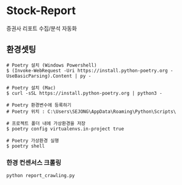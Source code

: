 # Stock-Report
증권사 리포트 수집/분석 자동화

## 환경셋팅
```
# Poetry 설치 (Windows Powershell)
$ (Invoke-WebRequest -Uri https://install.python-poetry.org -UseBasicParsing).Content | py -

# Poetry 설치 (Mac)
$ curl -sSL https://install.python-poetry.org | python3 -

# Poetry 환경변수에 등록하기
# Poetry 위치 : C:\Users\SEJONG\AppData\Roaming\Python\Scripts\

# 프로젝트 폴더 내에 가상환경을 저장
$ poetry config virtualenvs.in-project true 

# Poetry 가상환경 실행
$ poetry shell
```

### 한경 컨센서스 크롤링
```
python report_crawling.py
```